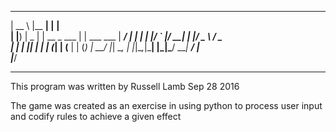   _____         _______           _______         
 |  __ \       |__   __|         |__   __|        
 | |__) |   _     | | __ _  ___     | | ___   ___ 
 |  ___/ | | |    | |/ _` |/ __|    | |/ _ \ / _ \
 | |   | |_| |    | | (_| | (__     | | (_) |  __/
 |_|    \__, |    |_|\__,_|\___|    |_|\___/ \___|
         __/ |                                    
        |___/                                     
______________________________________________________________________


This program was written by Russell Lamb Sep 28 2016 

The game was created as an exercise in using python to process user input and codify rules to achieve a given effect


